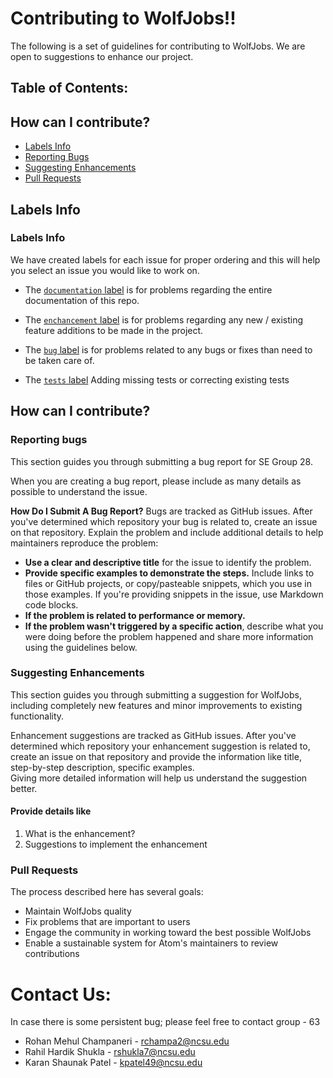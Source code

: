 # Contributing to WolfJobs!!

The following is a set of guidelines for contributing to WolfJobs. We are open to suggestions to enhance our project.

## Table of Contents:

## How can I contribute?

<ul>
  <li><a href="#section1" >Labels Info</a></li>
  <li><a href="#section2" >Reporting Bugs</a></li>
  <li><a href="#section3">Suggesting Enhancements</a></li>
  <li><a href="#section4">Pull Requests</a></li>

</ul>

## Labels Info

<h3 id="section1"> Labels Info</h3>

We have created labels for each issue for proper ordering and this will help you select an issue you would like to work on.

- The [`documentation` label](https://github.com/ashakhatri007/CSC510_Group25_Project1/projects/1?card_filter_query=label%3Adocumentation) is for problems regarding the entire documentation of this repo.

- The [`enchancement` label](https://github.com/ashakhatri007/CSC510_Group25_Project1/projects/1?card_filter_query=label%3Aenhancement) is for problems regarding any new / existing feature additions to be made in the project.

- The [`bug` label](https://github.com/ashakhatri007/CSC510_Group25_Project1/projects/1?card_filter_query=label%3Abug) is for problems related to any bugs or fixes than need to be taken care of.

- The [`tests` label](https://github.com/ashakhatri007/CSC510_Group25_Project1/issues?q=is%3Aissue+is%3Aopen+label%3Atests) Adding missing tests or correcting existing tests

## How can I contribute?

<h3 id="section2"> Reporting bugs</h3>
<p>This section guides you through submitting a bug report for SE Group 28. </p>

When you are creating a bug report, please include as many details as possible to understand the issue.

<b>How Do I Submit A Bug Report?</b>
Bugs are tracked as GitHub issues. After you've determined which repository your bug is related to, create an issue on that repository.
Explain the problem and include additional details to help maintainers reproduce the problem:

  <ul>
  <li><b>Use a clear and descriptive title</b> for the issue to identify the problem.</li>
  <li><b>Provide specific examples to demonstrate the steps.</b> Include links to files or GitHub projects, or copy/pasteable snippets, which you use in those examples. If   you're providing snippets in the issue, use Markdown code blocks.</li>
  <li><b>If the problem is related to performance or memory.</b></li>
    <li><b>If the problem wasn't triggered by a specific action</b>, describe what you were doing before the problem happened and share more information using the guidelines below.</li>
  </ul>
  
<h3 id="section3"> Suggesting Enhancements</h3>
This section guides you through submitting a suggestion for WolfJobs, including completely new features and minor improvements to existing functionality.

Enhancement suggestions are tracked as GitHub issues.
After you've determined which repository your enhancement suggestion is related to, create an issue on that repository and provide the information like title, step-by-step description, specific examples.\
Giving more detailed information will help us understand the suggestion better.

#### Provide details like

1. What is the enhancement?
2. Suggestions to implement the enhancement

<h3 id="section4"> Pull Requests</h3>

The process described here has several goals:

- Maintain WolfJobs quality
- Fix problems that are important to users
- Engage the community in working toward the best possible WolfJobs
- Enable a sustainable system for Atom's maintainers to review contributions
# Contact Us:
In case there is some persistent bug; please feel free to contact group - 63
- Rohan Mehul Champaneri - rchampa2@ncsu.edu
- Rahil Hardik Shukla - rshukla7@ncsu.edu
- Karan Shaunak Patel - kpatel49@ncsu.edu
